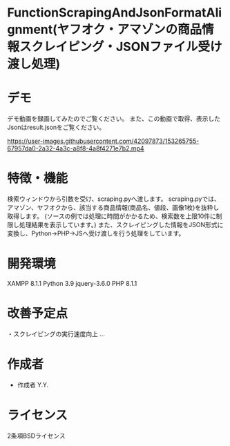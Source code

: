 # FunctionScrapingAndJsonFormatAlignment(ヤフオク・アマゾンの商品情報スクレイピング・JSONファイル受け渡し処理)

# デモ
デモ動画を録画してみたのでご覧ください。
また、この動画で取得、表示したJsonはresult.jsonをご覧ください。

https://user-images.githubusercontent.com/42097873/153265755-67957da0-2a32-4a3c-a8f8-4a8f4271e7b2.mp4

# 特徴・機能
検索ウィンドウから引数を受け、scraping.pyへ渡します。
scraping.pyでは、アマゾン、ヤフオクから、該当する商品情報(商品名、値段、画像1枚)を抜粋し取得します。
(ソースの例では処理に時間がかかるため、検索数を上限10件に制限し処理結果を表示しています。)
また、スクレイピングした情報をJSON形式に変換し、Python→PHP→JSへ受け渡しを行う処理をしています。

# 開発環境
XAMPP 8.1.1
Python 3.9
jquery-3.6.0
PHP 8.1.1

# 改善予定点
・スクレイピングの実行速度向上
…

# 作成者
* 作成者 Y.Y.

# ライセンス
2条項BSDライセンス
